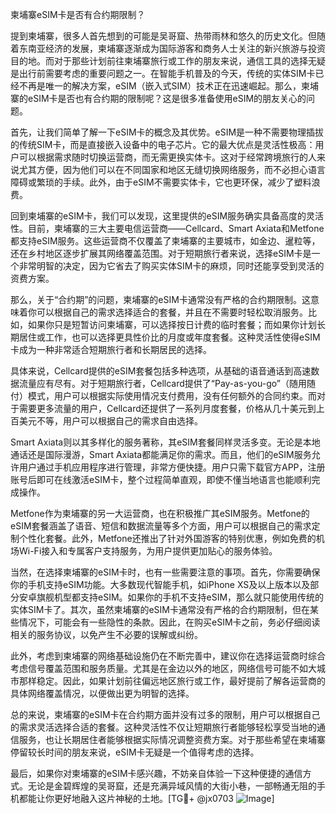 柬埔寨eSIM卡是否有合约期限制？

提到柬埔寨，很多人首先想到的可能是吴哥窟、热带雨林和悠久的历史文化。但随着东南亚经济的发展，柬埔寨逐渐成为国际游客和商务人士关注的新兴旅游与投资目的地。而对于那些计划前往柬埔寨旅行或工作的朋友来说，通信工具的选择无疑是出行前需要考虑的重要问题之一。在智能手机普及的今天，传统的实体SIM卡已经不再是唯一的解决方案，eSIM（嵌入式SIM）技术正在迅速崛起。那么，柬埔寨的eSIM卡是否也有合约期的限制呢？这是很多准备使用eSIM的朋友关心的问题。

首先，让我们简单了解一下eSIM卡的概念及其优势。eSIM是一种不需要物理插拔的传统SIM卡，而是直接嵌入设备中的电子芯片。它的最大优点是灵活性极高：用户可以根据需求随时切换运营商，而无需更换实体卡。这对于经常跨境旅行的人来说尤其方便，因为他们可以在不同国家和地区无缝切换网络服务，而不必担心语言障碍或繁琐的手续。此外，由于eSIM不需要实体卡，它也更环保，减少了塑料浪费。

回到柬埔寨的eSIM卡，我们可以发现，这里提供的eSIM服务确实具备高度的灵活性。目前，柬埔寨的三大主要电信运营商——Cellcard、Smart Axiata和Metfone都支持eSIM服务。这些运营商不仅覆盖了柬埔寨的主要城市，如金边、暹粒等，还在乡村地区逐步扩展其网络覆盖范围。对于短期旅行者来说，选择eSIM卡是一个非常明智的决定，因为它省去了购买实体SIM卡的麻烦，同时还能享受到灵活的资费方案。

那么，关于“合约期”的问题，柬埔寨的eSIM卡通常没有严格的合约期限制。这意味着你可以根据自己的需求选择适合的套餐，并且在不需要时轻松取消服务。比如，如果你只是短暂访问柬埔寨，可以选择按日计费的临时套餐；而如果你计划长期居住或工作，也可以选择更具性价比的月度或年度套餐。这种灵活性使得eSIM卡成为一种非常适合短期旅行者和长期居民的选择。

具体来说，Cellcard提供的eSIM套餐包括多种选项，从基础的语音通话到高速数据流量应有尽有。对于短期旅行者，Cellcard提供了“Pay-as-you-go”（随用随付）模式，用户可以根据实际使用情况支付费用，没有任何额外的合同约束。而对于需要更多流量的用户，Cellcard还提供了一系列月度套餐，价格从几十美元到上百美元不等，用户可以根据自己的需求自由选择。

Smart Axiata则以其多样化的服务著称，其eSIM套餐同样灵活多变。无论是本地通话还是国际漫游，Smart Axiata都能满足你的需求。而且，他们的eSIM服务允许用户通过手机应用程序进行管理，非常方便快捷。用户只需下载官方APP，注册账号后即可在线激活eSIM卡，整个过程简单直观，即使不懂当地语言也能顺利完成操作。

Metfone作为柬埔寨的另一大运营商，也在积极推广其eSIM服务。Metfone的eSIM套餐涵盖了语音、短信和数据流量等多个方面，用户可以根据自己的需求定制个性化套餐。此外，Metfone还推出了针对外国游客的特别优惠，例如免费的机场Wi-Fi接入和专属客户支持服务，为用户提供更加贴心的服务体验。

当然，在选择柬埔寨的eSIM卡时，也有一些需要注意的事项。首先，你需要确保你的手机支持eSIM功能。大多数现代智能手机，如iPhone XS及以上版本以及部分安卓旗舰机型都支持eSIM。如果你的手机不支持eSIM，那么就只能使用传统的实体SIM卡了。其次，虽然柬埔寨的eSIM卡通常没有严格的合约期限制，但在某些情况下，可能会有一些隐性的条款。因此，在购买eSIM卡之前，务必仔细阅读相关的服务协议，以免产生不必要的误解或纠纷。

此外，考虑到柬埔寨的网络基础设施仍在不断完善中，建议你在选择运营商时综合考虑信号覆盖范围和服务质量。尤其是在金边以外的地区，网络信号可能不如大城市那样稳定。因此，如果计划前往偏远地区旅行或工作，最好提前了解各运营商的具体网络覆盖情况，以便做出更为明智的选择。

总的来说，柬埔寨的eSIM卡在合约期方面并没有过多的限制，用户可以根据自己的需求灵活选择合适的套餐。这种灵活性不仅让短期旅行者能够轻松享受当地的通信服务，也让长期居住者能够根据实际情况调整资费方案。对于那些希望在柬埔寨停留较长时间的朋友来说，eSIM卡无疑是一个值得考虑的选择。

最后，如果你对柬埔寨的eSIM卡感兴趣，不妨亲自体验一下这种便捷的通信方式。无论是金碧辉煌的吴哥窟，还是充满异域风情的大街小巷，一部畅通无阻的手机都能让你更好地融入这片神秘的土地。[TG💪+ @jx0703 ![Image](https://github.com/user-attachments/assets/dbca1d08-cadb-493c-b0ec-ad6f7a83f270)]